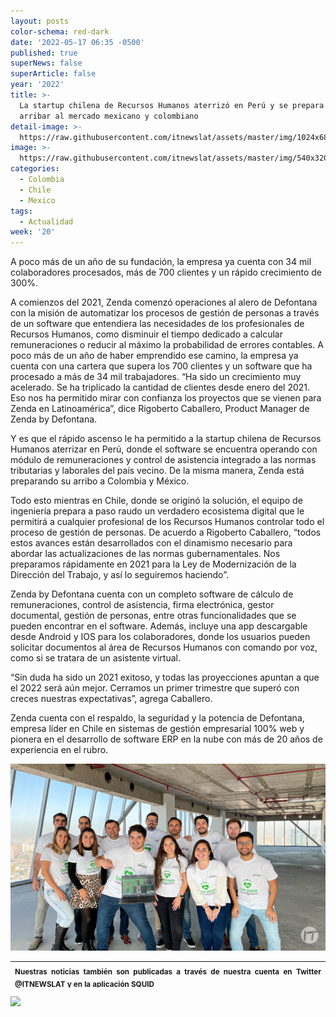 ```yaml
---
layout: posts
color-schema: red-dark
date: '2022-05-17 06:35 -0500'
published: true
superNews: false
superArticle: false
year: '2022'
title: >-
  La startup chilena de Recursos Humanos aterrizó en Perú y se prepara para
  arribar al mercado mexicano y colombiano
detail-image: >-
  https://raw.githubusercontent.com/itnewslat/assets/master/img/1024x680/Zenda-g.jpg
image: >-
  https://raw.githubusercontent.com/itnewslat/assets/master/img/540x320/Zenda-p.jpg
categories:
  - Colombia
  - Chile
  - Mexico
tags:
  - Actualidad
week: '20'
---
```

A poco más de un año de su fundación, la empresa ya cuenta con 34 mil colaboradores procesados, más de 700 clientes y un rápido crecimiento de 300%.

A comienzos del 2021, Zenda comenzó operaciones al alero de Defontana con la misión de automatizar los procesos de gestión de personas a través de un software que entendiera las necesidades de los profesionales de Recursos Humanos, como disminuir el tiempo dedicado a calcular remuneraciones o reducir al máximo la probabilidad de errores contables. A poco más de un año de haber emprendido ese camino, la empresa ya cuenta con una cartera que supera los 700 clientes y un software que ha procesado a más de 34 mil trabajadores.
“Ha sido un crecimiento muy acelerado. Se ha triplicado la cantidad de clientes desde enero del 2021. Eso nos ha permitido mirar con confianza los proyectos que se vienen para Zenda en Latinoamérica”, dice Rigoberto Caballero, Product Manager de Zenda by Defontana.

Y es que el rápido ascenso le ha permitido a la startup chilena de Recursos Humanos aterrizar en Perú, donde el software se encuentra operando con módulo de remuneraciones y control de asistencia integrado a las normas tributarias y laborales del país vecino. De la misma manera, Zenda está preparando su arribo a Colombia y México.

Todo esto mientras en Chile, donde se originó la solución, el equipo de ingeniería prepara a paso raudo un verdadero ecosistema digital que le permitirá a cualquier profesional de los Recursos Humanos controlar todo el proceso de gestión de personas. De acuerdo a Rigoberto Caballero, “todos estos avances están desarrollados con el dinamismo necesario para abordar las actualizaciones de las normas gubernamentales. Nos preparamos rápidamente en 2021 para la Ley de Modernización de la Dirección del Trabajo, y así lo seguiremos haciendo”.

Zenda by Defontana cuenta con un completo software de cálculo de remuneraciones, control de asistencia, firma electrónica, gestor documental, gestión de personas, entre otras funcionalidades que se pueden encontrar en el software. Además, incluye una app descargable desde Android y IOS para los colaboradores, donde los usuarios pueden solicitar documentos al área de Recursos Humanos con comando por voz, como si se tratara de un asistente virtual.

“Sin duda ha sido un 2021 exitoso, y todas las proyecciones apuntan a que el 2022 será aún mejor. Cerramos un primer trimestre que superó con creces nuestras expectativas”, agrega Caballero.

Zenda cuenta con el respaldo, la seguridad y la potencia de Defontana, empresa líder en Chile en sistemas de gestión empresarial 100% web y pionera en el desarrollo de software ERP en la nube con más de 20 años de experiencia en el rubro.

![](https://raw.githubusercontent.com/itnewslat/assets/master/img/540x320/Zenda-p.jpg)

<table style="height: 42px;" width="569">
<tbody>
<tr>
<td style="text-align: justify;"><sub><strong>Nuestras noticias también son publicadas a través de nuestra cuenta en Twitter <a href="https://twitter.com/itnewslat?lang=es">@ITNEWSLAT</a> y en la aplicación <a href="https://squidapp.co/en/">SQUID</a></strong></sub></td>
</tr>
</tbody>
</table>

<img src="https://tracker.metricool.com/c3po.jpg?hash=56f88a41e39ab42c063cc51676587a04"/>